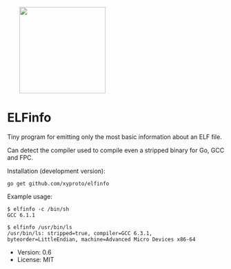 <a href="https://github.com/xyproto/elfinfo"><img src="https://raw.githubusercontent.com/xyproto/elfinfo/master/web/elfinfo.png" style="margin-left: 2em" width="200px"></a>

# ELFinfo

Tiny program for emitting only the most basic information about an ELF file.

Can detect the compiler used to compile even a stripped binary for Go, GCC and FPC.

Installation (development version):

    go get github.com/xyproto/elfinfo

Example usage:

    $ elfinfo -c /bin/sh
    GCC 6.1.1

    $ elfinfo /usr/bin/ls
    /usr/bin/ls: stripped=true, compiler=GCC 6.3.1, byteorder=LittleEndian, machine=Advanced Micro Devices x86-64

* Version: 0.6
* License: MIT
